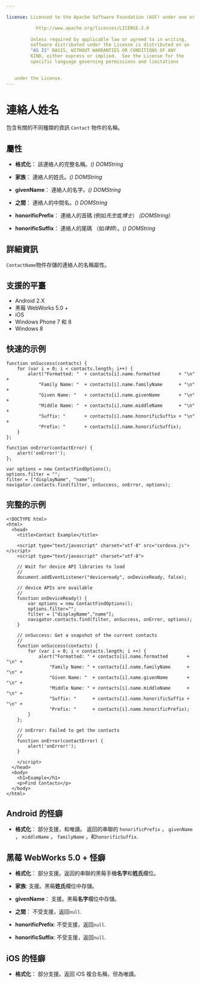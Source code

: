 ```yaml
---

license: Licensed to the Apache Software Foundation (ASF) under one or more contributor license agreements. See the NOTICE file distributed with this work for additional information regarding copyright ownership. The ASF licenses this file to you under the Apache License, Version 2.0 (the "License"); you may not use this file except in compliance with the License. You may obtain a copy of the License at

           http://www.apache.org/licenses/LICENSE-2.0
    
         Unless required by applicable law or agreed to in writing,
         software distributed under the License is distributed on an
         "AS IS" BASIS, WITHOUT WARRANTIES OR CONDITIONS OF ANY
         KIND, either express or implied.  See the License for the
         specific language governing permissions and limitations
    

   under the License.
---
```


# 連絡人姓名

包含有關的不同種類的資訊 `Contact` 物件的名稱。

## 屬性

*   **格式化**： 該連絡人的完整名稱。*() DOMString*

*   **家族**： 連絡人的姓氏。*() DOMString*

*   **givenName**： 連絡人的名字。*() DOMString*

*   **之間**： 連絡人的中間名。*() DOMString*

*   **honorificPrefix**： 連絡人的首碼 (例如*先生*或*博士*） *(DOMString)*

*   **honorificSuffix**： 連絡人的尾碼 （如*律師*）。*() DOMString*

## 詳細資訊

`ContactName`物件存儲的連絡人的名稱屬性。

## 支援的平臺

*   Android 2.X
*   黑莓 WebWorks 5.0 +
*   iOS
*   Windows Phone 7 和 8
*   Windows 8

## 快速的示例

    function onSuccess(contacts) {
        for (var i = 0; i < contacts.length; i++) {
            alert("Formatted: "  + contacts[i].name.formatted       + "\n" +
                "Family Name: "  + contacts[i].name.familyName      + "\n" +
                "Given Name: "   + contacts[i].name.givenName       + "\n" +
                "Middle Name: "  + contacts[i].name.middleName      + "\n" +
                "Suffix: "       + contacts[i].name.honorificSuffix + "\n" +
                "Prefix: "       + contacts[i].name.honorificSuffix);
        }
    };
    
    function onError(contactError) {
        alert('onError!');
    };
    
    var options = new ContactFindOptions();
    options.filter = "";
    filter = ["displayName", "name"];
    navigator.contacts.find(filter, onSuccess, onError, options);
    

## 完整的示例

    <!DOCTYPE html>
    <html>
      <head>
        <title>Contact Example</title>
    
        <script type="text/javascript" charset="utf-8" src="cordova.js"></script>
        <script type="text/javascript" charset="utf-8">
    
        // Wait for device API libraries to load
        //
        document.addEventListener("deviceready", onDeviceReady, false);
    
        // device APIs are available
        //
        function onDeviceReady() {
            var options = new ContactFindOptions();
            options.filter="";
            filter = ["displayName","name"];
            navigator.contacts.find(filter, onSuccess, onError, options);
        }
    
        // onSuccess: Get a snapshot of the current contacts
        //
        function onSuccess(contacts) {
            for (var i = 0; i < contacts.length; i ++) {
                alert("Formatted: " + contacts[i].name.formatted       + "\n" +
                    "Family Name: " + contacts[i].name.familyName      + "\n" +
                    "Given Name: "  + contacts[i].name.givenName       + "\n" +
                    "Middle Name: " + contacts[i].name.middleName      + "\n" +
                    "Suffix: "      + contacts[i].name.honorificSuffix + "\n" +
                    "Prefix: "      + contacts[i].name.honorificPrefix);
            }
        };
    
        // onError: Failed to get the contacts
        //
        function onError(contactError) {
            alert('onError!');
        }
    
        </script>
      </head>
      <body>
        <h1>Example</h1>
        <p>Find Contacts</p>
      </body>
    </html>
    

## Android 的怪癖

*   **格式化**： 部分支援，和唯讀。 返回的串聯的 `honorificPrefix` ， `givenName` ， `middleName` ， `familyName` ，和`honorificSuffix`.

## 黑莓 WebWorks 5.0 + 怪癖

*   **格式化**： 部分支援。返回的串聯的黑莓手機**名字**和**姓氏**欄位。

*   **家族**: 支援。黑莓**姓氏**欄位中存儲。

*   **givenName**： 支援。黑莓**名字**欄位中存儲。

*   **之間**： 不受支援，返回`null`.

*   **honorificPrefix**: 不受支援，返回`null`.

*   **honorificSuffix**: 不受支援，返回`null`.

## iOS 的怪癖

*   **格式化**： 部分支援。返回 iOS 複合名稱，但為唯讀。